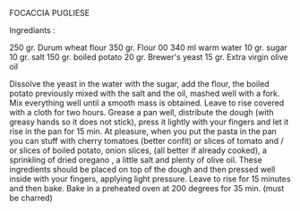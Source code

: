 FOCACCIA PUGLIESE 

Ingrediants :

250 gr. Durum wheat flour
350 gr. Flour 00
340 ml warm water
10 gr. sugar
10 gr. salt
150 gr. boiled potato
20 gr. Brewer's yeast
15 gr. Extra virgin olive oil

Dissolve the yeast in the water with the sugar, add the flour, the boiled potato previously mixed with the salt and the oil, mashed well with a fork.
Mix everything well until a smooth mass is obtained.
Leave to rise covered with a cloth for two hours.
Grease a pan well, distribute the dough (with greasy hands so it does not stick), press it lightly with your fingers and let it rise in the pan for 15 min. At pleasure, when you put the pasta in the pan you can stuff with cherry tomatoes (better confit) or slices of tomato and / or slices of boiled potato, onion slices, (all better if already cooked), a sprinkling of dried oregano , a little salt and plenty of olive oil.
These ingredients should be placed on top of the dough and then pressed well inside with your fingers, applying light pressure.
Leave to rise for 15 minutes and then bake.
Bake in a preheated oven at 200 degrees for 35 min.
(must be charred)
